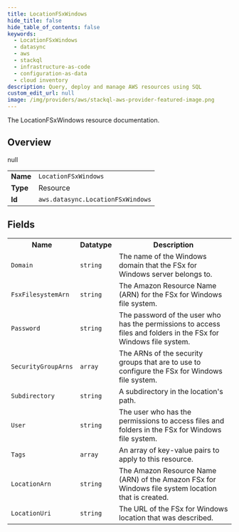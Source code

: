 ```yaml
---
title: LocationFSxWindows
hide_title: false
hide_table_of_contents: false
keywords:
  - LocationFSxWindows
  - datasync
  - aws
  - stackql
  - infrastructure-as-code
  - configuration-as-data
  - cloud inventory
description: Query, deploy and manage AWS resources using SQL
custom_edit_url: null
image: /img/providers/aws/stackql-aws-provider-featured-image.png
---
```

The LocationFSxWindows resource documentation.

## Overview
<table><tbody>
<tr><td><b>Name</b></td><td><code>LocationFSxWindows</code></td></tr>
<tr><td><b>Type</b></td><td>Resource</td></tr>
null
<tr><td><b>Id</b></td><td><code>aws.datasync.LocationFSxWindows</code></td></tr>
</tbody></table>

## Fields
<table><tbody>
<tr><th>Name</th><th>Datatype</th><th>Description</th></tr>
<tr><td><code>Domain</code></td><td><code>string</code></td><td>The name of the Windows domain that the FSx for Windows server belongs to.</td></tr><tr><td><code>FsxFilesystemArn</code></td><td><code>string</code></td><td>The Amazon Resource Name (ARN) for the FSx for Windows file system.</td></tr><tr><td><code>Password</code></td><td><code>string</code></td><td>The password of the user who has the permissions to access files and folders in the FSx for Windows file system.</td></tr><tr><td><code>SecurityGroupArns</code></td><td><code>array</code></td><td>The ARNs of the security groups that are to use to configure the FSx for Windows file system.</td></tr><tr><td><code>Subdirectory</code></td><td><code>string</code></td><td>A subdirectory in the location's path.</td></tr><tr><td><code>User</code></td><td><code>string</code></td><td>The user who has the permissions to access files and folders in the FSx for Windows file system.</td></tr><tr><td><code>Tags</code></td><td><code>array</code></td><td>An array of key-value pairs to apply to this resource.</td></tr><tr><td><code>LocationArn</code></td><td><code>string</code></td><td>The Amazon Resource Name (ARN) of the Amazon FSx for Windows file system location that is created.</td></tr><tr><td><code>LocationUri</code></td><td><code>string</code></td><td>The URL of the FSx for Windows location that was described.</td></tr>
</tbody></table>
